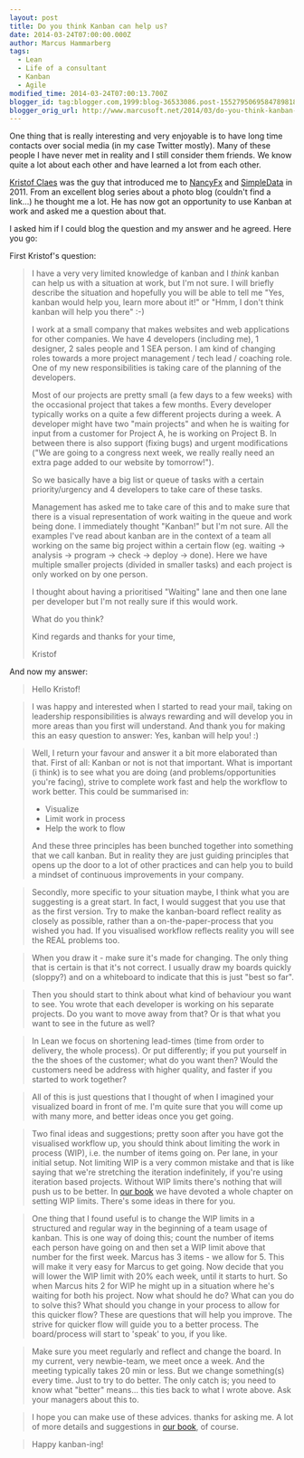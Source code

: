 ```yaml
---
layout: post
title: Do you think Kanban can help us?
date: 2014-03-24T07:00:00.000Z
author: Marcus Hammarberg
tags:
  - Lean
  - Life of a consultant
  - Kanban
  - Agile
modified_time: 2014-03-24T07:00:13.700Z
blogger_id: tag:blogger.com,1999:blog-36533086.post-1552795069584789818
blogger_orig_url: http://www.marcusoft.net/2014/03/do-you-think-kanban-can-help-us.html
---
```




<div dir="ltr" style="text-align: left;" trbidi="on">

One thing that is really interesting and very enjoyable is to have long
time contacts over social media (in my case Twitter mostly). Many of
these people I have never met in reality and I still consider them
friends. We know quite a lot about each other and have learned a lot
from each other.

<a href="https://twitter.com/kristofclaes" target="_blank">Kristof
Claes</a> was the guy that introduced me to
<a href="http://nancyfx.org/" target="_blank">NancyFx</a> and
<a href="https://github.com/markrendle/Simple.Data"
target="_blank">SimpleData</a> in 2011. From an excellent blog series
about a photo blog (couldn't find a link...) he thought me a lot. He has
now got an opportunity to use Kanban at work and asked me a question
about that.

I asked him if I could blog the question and my answer and he agreed.
Here you go:

First Kristof's question:

> <div class="p1">
>
> I have a very very limited knowledge of kanban and I *think* kanban
> can help us with a situation at work, but I'm not sure. I will briefly
> describe the situation and hopefully you will be able to tell me "Yes,
> kanban would help you, learn more about it!" or "Hmm, I don't think
> kanban will help you there" :-)
>
> </div>
>
> <div class="p2">
>
>
>
> </div>
>
> <div class="p1">
>
> I work at a small company that makes websites and web applications for
> other companies. We have 4 developers (including me), 1 designer, 2
> sales people and 1 SEA person. I am kind of changing roles towards a
> more project management / tech lead / coaching role. One of my new
> responsibilities is taking care of the planning of the developers.
>
> </div>
>
> <div class="p2">
>
>
>
> </div>
>
> <div class="p1">
>
> Most of our projects are pretty small (a few days to a few weeks) with
> the occasional project that takes a few months. Every developer
> typically works on a quite a few different projects during a week. A
> developer might have two "main projects" and when he is waiting for
> input from a customer for Project A, he is working on Project B. In
> between there is also support (fixing bugs) and urgent modifications
> ("We are going to a congress next week, we really really need an extra
> page added to our website by tomorrow!").
>
> </div>
>
> <div class="p2">
>
>
>
> </div>
>
> <div class="p1">
>
> So we basically have a big list or queue of tasks with a certain
> priority/urgency and 4 developers to take care of these tasks.
>
> </div>
>
> <div class="p2">
>
>
>
> </div>
>
> <div class="p1">
>
> Management has asked me to take care of this and to make sure that
> there is a visual representation of work waiting in the queue and work
> being done. I immediately thought "Kanban!" but I'm not sure. All the
> examples I've read about kanban are in the context of a team all
> working on the same big project within a certain flow (eg. waiting -\>
> analysis -\> program -\> check -\> deploy -\> done). Here we have
> multiple smaller projects (divided in smaller tasks) and each project
> is only worked on by one person.
>
> </div>
>
> <div class="p2">
>
>
>
> </div>
>
> <div class="p1">
>
> I thought about having a prioritised "Waiting" lane and then one lane
> per developer but I'm not really sure if this would work.
>
> </div>
>
> <div class="p2">
>
>
>
> </div>
>
> <div class="p1">
>
> What do you think?
>
> </div>
>
> <div class="p2">
>
>
>
> </div>
>
> <div class="p1">
>
> Kind regards and thanks for your time,
>
> </div>
>
> <div class="p1">
>
> Kristof
>
> </div>

And now my answer:

> Hello Kristof!

> I was happy and interested when I started to read your mail, taking on
> leadership responsibilities is always rewarding and will develop you
> in more areas than you first will understand.
> And thank you for making this an easy question to answer: Yes, kanban
> will help you! :)

> Well, I return your favour and answer it a bit more elaborated than
> that.
> First of all: Kanban or not is not that important. What is important
> (i think) is to see what you are doing (and problems/opportunities
> you're facing), strive to complete work fast and help the workflow to
> work better. This could be summarised in:
>
> - Visualize
> - Limit work in process
> - Help the work to flow
>
> And these three principles has been bunched together into something
> that we call kanban. But in reality they are just guiding principles
> that opens up the door to a lot of other practices and can help you to
> build a mindset of continuous improvements in your company.  

> Secondly, more specific to your situation maybe, I think what you are
> suggesting is a great start. In fact, I would suggest that you use
> that as the first version. Try to make the kanban-board reflect
> reality as closely as possible, rather than a on-the-paper-process
> that you wished you had. If you visualised workflow reflects reality
> you will see the REAL problems too.  

> When you draw it - make sure it's made for changing. The only thing
> that is certain is that it's not correct. I usually draw my boards
> quickly (sloppy?) and on a whiteboard to indicate that this is just
> "best so far".

> Then you should start to think about what kind of behaviour you want
> to see. You wrote that each developer is working on his separate
> projects. Do you want to move away from that? Or is that what you want
> to see in the future as well?

> In Lean we focus on shortening lead-times (time from order to
> delivery, the whole process). Or put differently; if you put yourself
> in the the shoes of the customer; what do you want then? Would the
> customers need be address with higher quality, and faster if you
> started to work together?

> All of this is just questions that I thought of when I imagined your
> visualized board in front of me. I'm quite sure that you will come up
> with many more, and better ideas once you get going.  

> Two final ideas and suggestions;
> pretty soon after you have got the visualised workflow up, you should
> think about limiting the work in process (WIP), i.e. the number of
> items going on. Per lane, in your initial setup.
> Not limiting WIP is a very common mistake and that is like saying that
> we're stretching the iteration indefinitely, if you're using iteration
> based projects. Without WIP limits there's nothing that will push us
> to be better.
> In [our book](https://www.blogger.com/) we have devoted a whole
> chapter on setting WIP limits. There's some ideas in there for you.

> One thing that I found useful is to change the WIP limits in a
> structured and regular way in the beginning of a team usage of kanban.
> This is one way of doing this; count the number of items each person
> have going on and then set a WIP limit above that number for the first
> week. Marcus has 3 items - we allow for 5. This will make it very easy
> for Marcus to get going.
> Now decide that you will lower the WIP limit with 20% each week, until
> it starts to hurt. So when Marcus hits 2 for WIP he might up in a
> situation where he's waiting for both his project. Now what should he
> do? What can you do to solve this? What should you change in your
> process to allow for this quicker flow?
> These are questions that will help you improve. The strive for quicker
> flow will guide you to a better process. The board/process will start
> to 'speak' to you, if you like.

> Make sure you meet regularly and reflect and change the board. In my
> current, very newbie-team, we meet once a week. And the meeting
> typically takes 20 min or less. But we change something(s) every time.
> Just to try to do better.
> The only catch is; you need to know what "better" means... this ties
> back to what I wrote above. Ask your managers about this to.

> I hope you can make use of these advices. thanks for asking me. A lot
> of more details and suggestions in [<span
> id="goog_699323533">our book<span
> id="goog_699323534">](https://www.blogger.com/), of course.  

> Happy kanban-ing!

</div>
